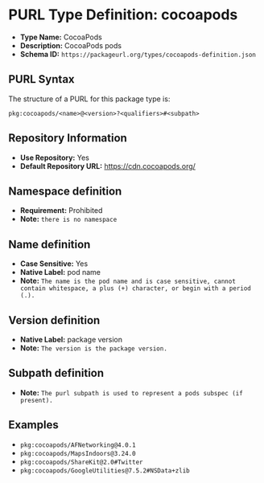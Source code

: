 <!--  NOTE: Auto-generated from the JSON PURL type definition.
Do not manually edit this file. Edit the JSON type definition instead. -->

# PURL Type Definition: cocoapods

- **Type Name:** CocoaPods
- **Description:** CocoaPods pods
- **Schema ID:** `https://packageurl.org/types/cocoapods-definition.json`

## PURL Syntax

The structure of a PURL for this package type is:

    pkg:cocoapods/<name>@<version>?<qualifiers>#<subpath>

## Repository Information

- **Use Repository:** Yes
- **Default Repository URL:** https://cdn.cocoapods.org/

## Namespace definition

- **Requirement:** Prohibited
- **Note:** `there is no namespace`

## Name definition

- **Case Sensitive:** Yes
- **Native Label:** pod name
- **Note:** `The name is the pod name and is case sensitive, cannot contain whitespace, a plus (+) character, or begin with a period (.).`

## Version definition

- **Native Label:** package version
- **Note:** `The version is the package version.`

## Subpath definition

- **Note:** `The purl subpath is used to represent a pods subspec (if present).`

## Examples

- `pkg:cocoapods/AFNetworking@4.0.1`
- `pkg:cocoapods/MapsIndoors@3.24.0`
- `pkg:cocoapods/ShareKit@2.0#Twitter`
- `pkg:cocoapods/GoogleUtilities@7.5.2#NSData+zlib`
